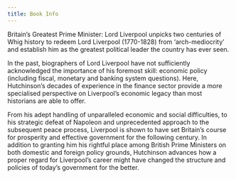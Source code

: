 ```yaml
---
title: Book Info
---
```


Britain’s Greatest Prime Minister: Lord Liverpool unpicks two centuries
of Whig history to redeem Lord Liverpool (1770-1828) from ‘arch-mediocrity’
and establish him as the greatest political leader the country has ever seen.

In the past, biographers of Lord Liverpool have not sufficiently acknowledged
the importance of his foremost skill: economic policy (including fiscal,
monetary and banking system questions). Here, Hutchinson’s decades of
experience in the finance sector provide a more specialised perspective on
Liverpool’s economic legacy than most historians are able to offer.

From his adept handling of unparalleled economic and social difficulties,
to his strategic defeat of Napoleon and unprecedented approach to the
subsequent peace process, Liverpool is shown to have set Britain’s course for
prosperity and effective government for the following century. In addition
to granting him his rightful place among British Prime Ministers on both
domestic and foreign policy grounds, Hutchinson advances how a proper
regard for Liverpool’s career might have changed the structure and policies of
today’s government for the better.
